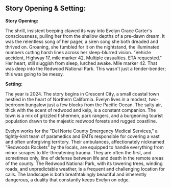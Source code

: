 ## Story Opening & Setting:

**Story Opening:**

The shrill, insistent beeping clawed its way into Evelyn Grace Carter's consciousness, pulling her from the shallow depths of a pre-dawn dream. It was the relentless song of her pager, a siren song she both dreaded and thrived on. Groaning, she fumbled for it on the nightstand, the illuminated numbers cutting harsh lines across her sleep-blurred vision. "Vehicle accident, Highway 17, mile marker 42. Multiple casualties. ETA requested." Her heart, still sluggish from sleep, lurched awake. Mile marker 42. That was deep into the Redwood National Park. This wasn't just a fender-bender; this was going to be messy.

**Setting:**

The year is 2024. The story begins in Crescent City, a small coastal town nestled in the heart of Northern California. Evelyn lives in a modest, two-bedroom bungalow just a few blocks from the Pacific Ocean. The salty air, thick with the scent of redwood and kelp, is a constant companion. The town is a mix of grizzled fishermen, park rangers, and a burgeoning tourist population drawn to the majestic redwood forests and rugged coastline.

Evelyn works for the "Del Norte County Emergency Medical Services," a tightly-knit team of paramedics and EMTs responsible for covering a vast and often unforgiving territory. Their ambulances, affectionately nicknamed "Redwoods Rockets" by the locals, are equipped to handle everything from minor scrapes to life-threatening trauma. They are often the first, and sometimes only, line of defense between life and death in the remote areas of the county. The Redwood National Park, with its towering trees, winding roads, and unpredictable weather, is a frequent and challenging location for calls. The landscape is both breathtakingly beautiful and inherently dangerous, a duality that constantly keeps Evelyn on edge.
